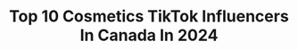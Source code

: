 ---
title: Top 10 Cosmetics TikTok Influencers In Canada In 2024
description: >-
  Find top cosmetics TikTok influencers in Canada in 2024. Most popular hashtags: #makeup #fyp #cosmetics #smallbusiness.
platform: TikTok
hits: 18
text_top: Discover the best TikTok profiles on inBeat.
text_bottom: Our database holds 18 TikTok influencers like this in Canada for you to collaborate.
profiles:
  - username: "joycetse"
    fullname: >-
      Joyce Tse
    bio: >-
      Cosmetic chemist/formulator
    location: "Canada"
    followers: 16300
    engagement: 1583
    commentsToLikes: 0.045483
    id: ckbw5pi11y2ik0j23t223aukp
    verified: false
    hashtags: "#acnetips, #skintips, #hairstyle, #skincare"
  - username: "tristacosmetics"
    fullname: >-
      Trista ✨
    bio: >-
      NL, CANADA 🇨🇦 CEO of TRISTA Cosmetics 21 🦋
    location: "Canada"
    followers: 3072
    engagement: 1176
    commentsToLikes: 0.081369
    id: ckcv204e0nwee0j23lj5xymhv
    verified: false
    hashtags: "#tiktok, #fyp, #getreadywitholdspice, #makeup"
  - username: "eco.amical"
    fullname: >-
      Christine Lan
    bio: >-
      zero waste cosmetics 🌏💄 DIY for 🌏 Actress 🎭 Eco Tok 🌏 christinelan1@gmail
    location: "Canada"
    followers: 77000
    engagement: 983
    commentsToLikes: 0.023134
    id: ck8nc232rcmw80j788vzg6hil
    verified: false
    hashtags: "#learnontiktok, #healthyliving, #diy, #learnsomething"
  - username: "lushnorthamerica"
    fullname: >-
      Lush Cosmetics North America 
    bio: >-
      We’re creating a cosmetics revolution to change the planet. 🌎💙
    location: "Canada"
    followers: 40300
    engagement: 1591
    commentsToLikes: 0.011369
    id: ck8fc0kfy5ty80j78htu0d4l1
    verified: false
    hashtags: "#throwbacksongs, #vote, #election, #election2020"
  - username: "__lashitup"
    fullname: >-
      __lashitup
    bio: >-
      Follow us on Instagram, DM to make a purchase ❤
    location: "Canada"
    followers: 5736
    engagement: 1397
    commentsToLikes: 0.000000
    id: ckcd5pp3z1yfr0j23t9tz9hqc
    verified: false
    hashtags: "#smallbusiness, #muah, #lashify, #cosmetics"
  - username: "na.kita"
    fullname: >-
      Nakita
    bio: >-
      IG: itsnakitaa
    location: "Canada"
    followers: 7304
    engagement: 653
    commentsToLikes: 0.031735
    id: ckd0a9827bv6f0j2372roev9o
    verified: false
    hashtags: "#makeuphacks, #canada, #canadiantiktoker, #puppy"
  - username: "sarina.srj"
    fullname: >-
      Sarina Sroujian
    bio: >-
      MTL🦋 BLM PRAY FOR ARMENIA❤️🇦🇲 Business inquiries: hausofsar.influencer@gmail
    location: "Canada"
    followers: 25800
    engagement: 1217
    commentsToLikes: 0.036417
    id: ck9dx9akjsciz0j7814mrflao
    verified: false
    hashtags: "#fyp, #tiktok, #makeup, #mua"
  - username: "eyahloo"
    fullname: >-
      EvelynA
    bio: >-
      Eyah Nails USE CODE TIKTOK FOR $$ OFF
    location: "Canada"
    followers: 11000
    engagement: 1220
    commentsToLikes: 0.034044
    id: ck94l4s6fxthq0j78ehmaj9n7
    verified: false
    hashtags: "#friendlyfuture, #pressonnailstutorial, #highquality, #tiktokggt"
  - username: "ryandubs"
    fullname: >-
      Ryan Dubs
    bio: >-
      Brand King & creative director to the stars🍾🎈🏳️‍🌈 My skincare brand DEW!👇🏼
    location: "Canada"
    followers: 352900
    engagement: 1161
    commentsToLikes: 0.018781
    id: ck9bxqhdwmpz70j780szuz2c4
    verified: false
    hashtags: "#mansion, #manifest, #entrepreneur, #rich"
  - username: "savage_mickey"
    fullname: >-
      Savage Mickey
    bio: >-
      If your here, its because i upset you Karen :) Thanks for helping my algorithm!
    location: "Canada"
    followers: 68100
    engagement: 920
    commentsToLikes: 0.016759
    id: ckbfga5vibbhy0j23upeuugfc
    verified: false
    hashtags: "#haha, #alberta, #stitch, #wtf"
---